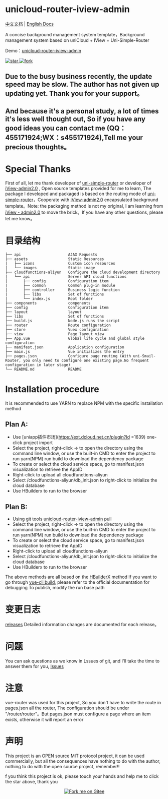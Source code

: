 <h1> unicloud-router-iview-admin </h1>

[中文文档](README.md) | [English Docs](README.en.md)

A concise background management system template，Background management system based on uniCloud + IView + Uni-Simple-Router

Demo：[unicloud-router-iview-admin](http://mouxangitee.gitee.io/unicloud-router-iview-admin)

<a href='https://gitee.com/mouxangitee/unicloud-router-iview-admin/stargazers'>
  <img src='https://gitee.com/mouxangitee/unicloud-router-iview-admin/badge/star.svg?theme=dark' alt='star'></img>
</a> 
<a href='https://gitee.com/mouxangitee/unicloud-router-iview-admin/members'>
  <img src='https://gitee.com/mouxangitee/unicloud-router-iview-admin/badge/fork.svg?theme=dark' alt='fork'></img>
</a>

## Due to the busy business recently, the update speed may be slow. The author has not given up updating yet. Thank you for your support。
## And because it's a personal study, a lot of times it's less well thought out, So if you have any good ideas you can contact me (QQ：455171924;WX：s455171924),Tell me your precious thoughts。

# Special Thanks

First of all, let me thank developer of [uni-simple-router](http://hhyang.cn/) or developer of [iView-admin2.0](https://lison16.github.io/iview-admin-doc/#/) , Open source templates provided for me to learn, The package I developed and packaged is based on the routing mode of [uni-simple-router](http://hhyang.cn/)，Cooperate with [iView-admin2.0](https://lison16.github.io/iview-admin-doc/#/) encapsulated background template。Note: the packaging method is not my original, I am learning from [iView - admin2.0](https://lison16.github.io/iview-admin-doc/#/) to move the brick。If you have any other questions, please let me know。

# 目录结构
```
├── api                     AJAX Requests
├── assets                  Static Resources
|   ├── icons               Custom icon resources
|   └── images              Static image
├── cloudfunctions-aliyun   Configure the cloud development directory
|   └── api                 Server API cloud functions
|       ├── config          Configuration item
|       ├── common          Common plug-in module
|       ├── controller      Business logic function
|       ├── libs            Set of functions
|       └── index.js        Root folder
├── components              components
├── config                  Configuration item
├── layout                  layout
├── libs                    Set of functions
├── build.js                Node.js runs the script
├── router                  Route configuration
├── store                   Vuex configuration
├── view                    Page layout view
├── App.vue                 Global life cycle and global style configuration
├── manifest.json           Application configuration
├── main.js                 Vue initializes the entry
├── pages.json              Configure page routing (With uni-Smail-Router, you only need to configure one existing page.No frequent configuration in later stage)
└── README.md               README 
```

# Installation procedure

It is recommended to use YARN to replace NPM with the specific installation method

## Plan A:
* Use [uniapp插件市场](https://ext.dcloud.net.cn/plugin?Id =1639) one-click project import
* Select the project, right-click -> to open the directory using the command line window, or use the built-in CMD to enter the project to run yarn(NPM) run build to download the dependency package
* To create or select the cloud service space, go to manifest.json visualization to retrieve the AppID
* Right-click to upload all cloudfunctions-aliyun
* Select /cloudfunctions-aliyun/db_init.json to right-click to initialize the cloud database
* Use HBuilderx to run to the browser

## Plan B:
* Using git tools [unicloud-router-iview-admin](https://gitee.com/mouxangitee/unicloud-router-iview-admin) pull
* Select the project, right-click -> to open the directory using the command line window, or use the built-in CMD to enter the project to run yarn(NPM) run build to download the dependency package
* To create or select the cloud service space, go to manifest.json visualization to retrieve the AppID
* Right-click to upload all cloudfunctions-aliyun
* Select /cloudfunctions-aliyun/db_init.json to right-click to initialize the cloud database
* Use HBuilderx to run to the browser

The above methods are all based on the [HBuilderX](https://uniapp.dcloud.io/quickstart?id=_1-%e9%80%9a%e8%bf%87-hbuilderx-%e5%8f%af%e8%a7%86%e5%8c%96%e7%95%8c%e9%9d%a2) method
If you want to go through [vue-cli build](https://uniapp.dcloud.io/quickstart?id=_2-%e9%80%9a%e8%bf%87vue-cli%e5%91%bd%e4%bb%a4%e8%a1%8c), please refer to the official documentation for debugging
To publish, modify the run base path

# 变更日志

[releases](https://gitee.com/mouxangitee/unicloud-router-iview-admin/releases) Detailed information changes are documented for each release。

# 问题

You can ask questions as we know in Lssues of git, and I'll take the time to answer them for you, [Issues](https://gitee.com/mouxangitee/unicloud-router-iview-admin/issues/I1HX8E)

# 注意
vue-router was used for this project, So you don't have to write the route in pages.json all the router, The configuration should be under "/router/router"。But pages.json must configure a page where an item exists, otherwise it will report an error

# 声明
This project is an OPEN source MIT protocol project, it can be used commercially, but all the consequences have nothing to do with the author, nothing to do with the open source project, remember!!

f you think this project is ok, please touch your hands and help me to click the star above, thank you

<p align="center">
  <a href='https://gitee.com/mouxangitee/unicloud-router-iview-admin'>
    <img src='https://gitee.com/mouxangitee/unicloud-router-iview-admin/widgets/widget_6.svg' alt='Fork me on Gitee'></img>
  </a>
</p>
